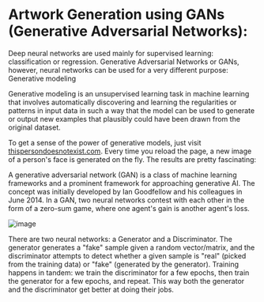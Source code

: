 # Artwork Generation using GANs (Generative Adversarial Networks):

Deep neural networks are used mainly for supervised learning: classification or regression. Generative Adversarial Networks or GANs, however, neural networks can be used for a very different purpose: Generative modeling

Generative modeling is an unsupervised learning task in machine learning that involves automatically discovering and learning the regularities or patterns in input data in such a way that the model can be used to generate or output new examples that plausibly could have been drawn from the original dataset.

To get a sense of the power of generative models, just visit [thispersondoesnotexist.com](thispersondoesnotexist.com). Every time you reload the page, a new image of a person's face is generated on the fly. The results are pretty fascinating:

A generative adversarial network (GAN) is a class of machine learning frameworks and a prominent framework for approaching generative AI. The concept was initially developed by Ian Goodfellow and his colleagues in June 2014. In a GAN, two neural networks contest with each other in the form of a zero-sum game, where one agent's gain is another agent's loss.

![image](https://github.com/omshetye/Artwork-generator-gan/assets/103515277/ce2d17ed-cf81-4b56-ab00-a0945133a3db)

There are two neural networks: a Generator and a Discriminator. The generator generates a "fake" sample given a random vector/matrix, and the discriminator attempts to detect whether a given sample is "real" (picked from the training data) or "fake" (generated by the generator). Training happens in tandem: we train the discriminator for a few epochs, then train the generator for a few epochs, and repeat. This way both the generator and the discriminator get better at doing their jobs.
